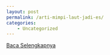 ```yaml
---
layout: post
permalink: /arti-mimpi-laut-jadi-es/
categories:
    - Uncategorized
---
```


[Baca Selengkapnya](/02)